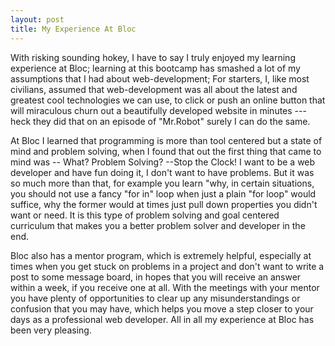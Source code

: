 ```yaml
---
layout: post
title: My Experience At Bloc
---
```

With risking sounding hokey, I have to say I  truly enjoyed my learning experience at Bloc; learning at this bootcamp has smashed a lot of my assumptions that I had about web-development; For starters, I, like most civilians, assumed that web-development was all about the latest and greatest cool technologies we can use, to click or push an online button that will miraculous churn out a beautifully developed website in minutes ---heck they did that on an episode of "Mr.Robot" surely I can do the same.


At Bloc I learned that programming is more than tool centered but a state of mind and problem solving, when I found that out the first thing that came to mind was -- What? Problem Solving? --Stop the Clock! I want to be a web developer and have fun doing it, I don't want to have problems. But it was so much more than that, for example you learn  "why, in certain situations, you should not use a fancy "for in" loop when just a plain "for loop" would suffice, why the former would at times just pull down properties you didn't want or need.   It is this type of problem solving and goal centered curriculum that makes you a better problem solver and developer in the end.



Bloc also has a mentor program, which is extremely helpful, especially at times when you get stuck on problems in a project and don't want to write a post to some message board, in hopes that you will receive an answer within a week, if you receive one at all. With the meetings with your mentor you have plenty of opportunities to clear up any misunderstandings or confusion that you may have, which helps you move a step closer to your  days as a professional web developer. All in all my experience at Bloc has been very pleasing.
